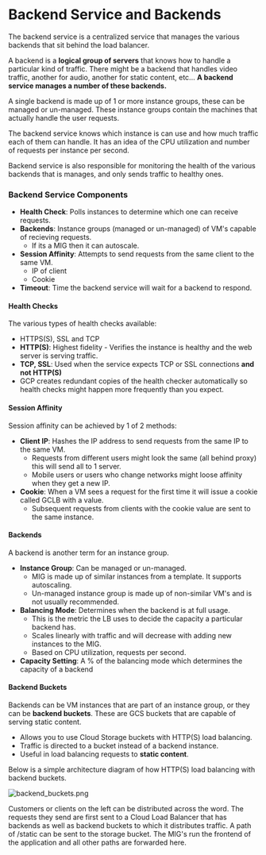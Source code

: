 # Backend Service and Backends

The backend service is a centralized service that manages the various backends that sit behind the load balancer.

A backend is a **logical group of servers** that knows how to handle a particular kind of traffic. There might be a backend that handles video traffic, another for audio, another for static content, etc...
**A backend service manages a number of these backends.**

A single backend is made up of 1 or more instance groups, these can be managed or un-managed. These instance groups contain the machines that actually handle the user requests.

The backend service knows which instance is can use and how much traffic each of them can handle. It has an idea of the CPU utilization and number of requests per instance per second.

Backend service is also responsible for monitoring the health of the various backends that is manages, and only sends traffic to healthy ones.

### Backend Service Components

- **Health Check**: Polls instances to determine which one can receive requests.
- **Backends**: Instance groups (managed or un-managed) of VM's capable of recieving requests.
  - If its a MIG then it can autoscale.
- **Session Affinity**: Attempts to send requests from the same client to the same VM.
  - IP of client
  - Cookie
- **Timeout**: Time the backend service will wait for a backend to respond.

#### Health Checks

The various types of health checks available:

- HTTPS(S), SSL and TCP
- **HTTP(S)**: Highest fidelity - Verifies the instance is healthy and the web server is serving traffic.
- **TCP, SSL**: Used when the service expects TCP or SSL connections **and not HTTP(S)**
- GCP creates redundant copies of the health checker automatically so health checks might happen more frequently than you expect.

#### Session Affinity

Session affinity can be achieved by 1 of 2 methods:

- **Client IP**: Hashes the IP address to send requests from the same IP to the same VM.
  - Requests from different users might look the same (all behind proxy) this will send all to 1 server.
  - Mobile users or users who change networks might loose affinity when they get a new IP.
- **Cookie**: When a VM sees a request for the first time it will issue a cookie called GCLB with a value.
  - Subsequent requests from clients with the cookie value are sent to the same instance.


#### Backends

A backend is another term for an instance group.

- **Instance Group**: Can be managed or un-managed.
  - MIG is made up of similar instances from a template. It supports autoscaling.
  - Un-managed instance group is made up of non-similar VM's and is not usually recommended.
- **Balancing Mode**: Determines when the backend is at full usage.
  - This is the metric the LB uses to decide the capacity a particular backend has.
  - Scales linearly with traffic and will decrease with adding new instances to the MIG.
  - Based on CPU utilization, requests per second.
- **Capacity Setting**: A % of the balancing mode which determines the capacity of a backend


#### Backend Buckets

Backends can be VM instances that are part of an instance group, or they can be **backend buckets**. These are GCS buckets that are capable of serving static content.

- Allows you to use Cloud Storage buckets with HTTP(S) load balancing. 
- Traffic is directed to a bucket instead of a backend instance.
- Useful in load balancing requests to **static content**.

Below is a simple architecture diagram of how HTTP(S) load balancing with backend buckets.

![backend_buckets.png](attachments/28f0221e-ccd1-450d-803b-88c270b95b39/03a55cd6.png)


Customers or clients on the left can be distributed across the word.
The requests they send are first sent to a Cloud Load Balancer that has backends as well as backend buckets to which it distributes traffic.
A path of /static can be sent to the storage bucket.
The MIG's run the frontend of the application and all other paths are forwarded here.